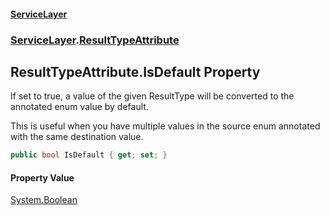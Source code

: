 #### [ServiceLayer](index.md 'index')
### [ServiceLayer](index.md#ServiceLayer 'ServiceLayer').[ResultTypeAttribute](ServiceLayer_ResultTypeAttribute.md 'ServiceLayer.ResultTypeAttribute')
## ResultTypeAttribute.IsDefault Property
If set to true, a value of the given ResultType will be converted to the annotated enum value by default.



This is useful when you have multiple values in the source enum annotated with the same destination value.
```csharp
public bool IsDefault { get; set; }
```
#### Property Value
[System.Boolean](https://docs.microsoft.com/en-us/dotnet/api/System.Boolean 'System.Boolean')
